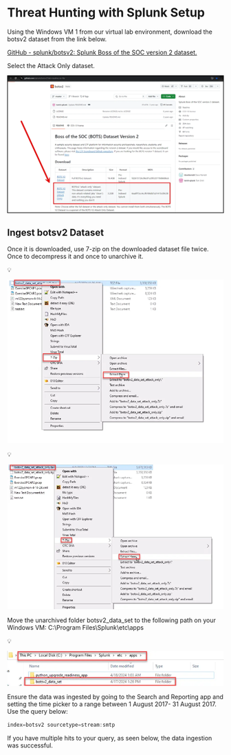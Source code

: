 # Threat Hunting with Splunk Setup

Using the Windows VM 1 from our virtual lab environment, download the botsv2 dataset from the link below.

[GitHub - splunk/botsv2: Splunk Boss of the SOC version 2 dataset.](https://github.com/splunk/botsv2?tab=readme-ov-file)

Select the Attack Only dataset.

![image.png](Screenshots/01-Setup/image1.webp)

## Ingest botsv2 Dataset

Once it is downloaded, use 7-zip on the downloaded dataset file twice. Once to decompress it and once to unarchive it. 

<aside>
💡

![Untitled](Screenshots/01-Setup/image2.webp)

</aside>

<aside>
💡

![Untitled](Screenshots/01-Setup/image3.webp)

</aside>

Move the unarchived folder botsv2_data_set to the following path on your Windows VM: C:\Program Files\Splunk\etc\apps

<aside>
💡

![Untitled](Screenshots/01-Setup/image4.webp)

</aside>

Ensure the data was ingested by going to the Search and Reporting app and setting the time picker to a range between 1 August 2017- 31 August 2017. Use the query below:

```powershell
index=botsv2 sourcetype=stream:smtp
```

If you have multiple hits to your query, as seen below, the data ingestion was successful.